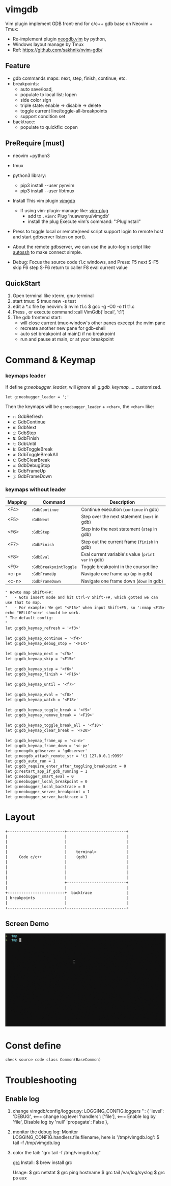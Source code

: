 # vimgdb
Vim plugin implement GDB front-end for c/c++ gdb base on Neovim + Tmux:
  - Re-implement plugin [neogdb.vim](https://github.com/huawenyu/neogdb.vim) by python,
  - Windows layout manage by Tmux
  - Ref: https://github.com/sakhnik/nvim-gdb/

## Feature
  - gdb commands maps: next, step, finish, continue, etc.
  - breakpoints:
    + auto save/load,
    + populate to local list: lopen
    + side color sign
    + triple state: enable -> disable -> delete
    + toggle current line/toggle-all-breakpoints
    + support condition set
  - backtrace:
    + populate to quickfix: copen


## PreRequire [must]
  - neovim +python3
  - tmux
  - python3 library:
    + pip3 install --user pynvim
    + pip3 install --user libtmux
  - Install This vim plugin [vimgdb](https://github.com/huawenyu/vimgdb)
    + If using vim-plugin-manage like: [vim-plug](https://github.com/junegunn/vim-plug)
      - add to `.vimrc`
        Plug 'huawenyu/vimgdb'
      - install the plug
        Execute vim's command: ":PlugInstall"

  - Press <F2> to toggle local or remote(need script support login to remote host and start gdbserver listen on port).
  -    About the remote gdbserver, we can use the auto-login script like [autossh](https://github.com/islenbo/autossh) to make connect simple.
  - Debug:
    Focus the source code t1.c windows, and Press:
      F5   next
      S-F5 skip
      F6   step
      S-F6 return to caller
      F8   eval current value
    <end>

## QuickStart

1. Open terminal like xterm, gnu-terminal
2. start tmux:
	$ tmux new -s test
3. edit a *.c file by neovim:
	$ nvim t1.c
	$ gcc -g -O0 -o t1 t1.c
4. Press <F2>, or execute command
	:call VimGdb('local', 't1')
5. The gdb frontend start:
	- will close current tmux-window's other panes execept the nvim pane
	- recreate another new pane for gdb-shell
	- auto set breakpoint at main() if no breakpoint
	- run and pause at main, or at your breakpoint

# Command & Keymap

### keymaps leader

If define *g:neobugger_leader*, will *ignore* all *g:gdb_keymap_...* customized.

```vim
let g:neobugger_leader = ';'
```

Then the keymaps will be `g:neobugger_leader` + `<char>`, the `<char>` like:
  - `r`: GdbRefresh
  - `c`: GdbContinue
  - `n`: GdbNext
  - `i`: GdbStep
  - `N`: GdbFinish
  - `t`: GdbUntil
  - `b`: GdbToggleBreak
  - `a`: GdbToggleBreakAll
  - `C`: GdbClearBreak
  - `x`: GdbDebugStop
  - `k`: GdbFrameUp
  - `j`: GdbFrameDown

### keymaps without leader

| Mapping          | Command                              | Description                                                          |
|------------------|--------------------------------------|----------------------------------------------------------------------|
| &lt;F4&gt;       | `:GdbContinue`                       | Continue execution (`continue` in gdb)                               |
| &lt;F5&gt;       | `:GdbNext`                           | Step over the next statement (`next` in gdb)                         |
| &lt;F6&gt;       | `:GdbStep`                           | Step into the next statement (`step` in gdb)                         |
| &lt;F7&gt;       | `:GdbFinish`                         | Step out the current frame (`finish` in gdb)                         |
| &lt;F8&gt;       | `:GdbEval`                           | Eval current variable's value (`print var` in gdb)                   |
| &lt;F9&gt;       | `:GdbBreakpointToggle`               | Toggle breakpoint in the coursor line                                |
| &lt;c-p&gt;      | `:GdbFrameUp`                        | Navigate one frame up (`up` in gdb)                                  |
| &lt;c-n&gt;      | `:GdbFrameDown`                      | Navigate one frame down (`down` in gdb)                              |

```vim
" Howto map Shift+F#:
"   - Goto insert mode and hit Ctrl-V Shift-F#, which gotted we can use that to map.
"   - For example: We get "<F15>" when input Shift+F5, so ':nmap <F15> echo "HELLO"<cr>' should be work.
" The default config:
"
let g:gdb_keymap_refresh = '<f3>'

let g:gdb_keymap_continue = '<f4>'
let g:gdb_keymap_debug_stop = '<F14>'

let g:gdb_keymap_next = '<f5>'
let g:gdb_keymap_skip = '<F15>'

let g:gdb_keymap_step = '<f6>'
let g:gdb_keymap_finish = '<F16>'

let g:gdb_keymap_until = '<f7>'

let g:gdb_keymap_eval = '<f8>'
let g:gdb_keymap_watch = '<F18>'

let g:gdb_keymap_toggle_break = '<f9>'
let g:gdb_keymap_remove_break = '<F19>'

let g:gdb_keymap_toggle_break_all = '<f10>'
let g:gdb_keymap_clear_break = '<F20>'

let g:gdb_keymap_frame_up = '<c-n>'
let g:gdb_keymap_frame_down = '<c-p>'
let g:neogdb_gdbserver = 'gdbserver'
let g:neogdb_attach_remote_str = 't1 127.0.0.1:9999'
let g:gdb_auto_run = 1
let g:gdb_require_enter_after_toggling_breakpoint = 0
let g:restart_app_if_gdb_running = 1
let g:neobugger_smart_eval = 0
let g:neobugger_local_breakpoint = 0
let g:neobugger_local_backtrace = 0
let g:neobugger_server_breakpoint = 1
let g:neobugger_server_backtrace = 1
```

# Layout

```
+-------------------------+--------------------------+
|                         |                          |
|                         |                          |
|                         |                          |
|                         |    terminal>             |
|     Code c/c++          |    (gdb)                 |
|                         |                          |
|                         |                          |
|                         |                          |
|                         |                          |
|                         +--------------------------+
|                         |                          |
+-------------------------+  backtrace               |
| breakpoints             |                          |
|                         |                          |
+-------------------------+--------------------------+

```
## Screen Demo

[![screen](./screen.gif)](#features)

# Const define

	check source code class Common(BaseCommon)

# Troubleshooting

## Enable log

1. change vimgdb/config/logger.py:
	LOGGING_CONFIG.loggers
        '': {
            'level':     'DEBUG',    <=== change log level
            'handlers':  ['file'],   <=== Enable log by 'file', Disable log by 'null'
            'propagate': False
        },

2. monitor the debug log:
	Monitor LOGGING_CONFIG.handlers.file.filename, here is '/tmp/vimgdb.log':
	$ tail -f /tmp/vimgdb.log

3. color the tail: "grc tail -f /tmp/vimgdb.log"

	[grc](https://github.com/garabik/grc)
	Install:
	$ brew install grc

	Usage:
	$ grc netstat
	$ grc ping hostname
	$ grc tail /var/log/syslog
	$ grc ps aux

